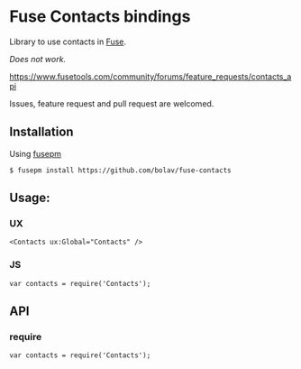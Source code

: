 Fuse Contacts bindings
======================

Library to use contacts in [Fuse](http://www.fusetools.com/).

*Does not work.*

https://www.fusetools.com/community/forums/feature_requests/contacts_api

Issues, feature request and pull request are welcomed.

## Installation

Using [fusepm](https://github.com/bolav/fusepm)

    $ fusepm install https://github.com/bolav/fuse-contacts


## Usage:

### UX

`<Contacts ux:Global="Contacts" />`


### JS

```
var contacts = require('Contacts');
```

API
---

### require

```
var contacts = require('Contacts');
```

